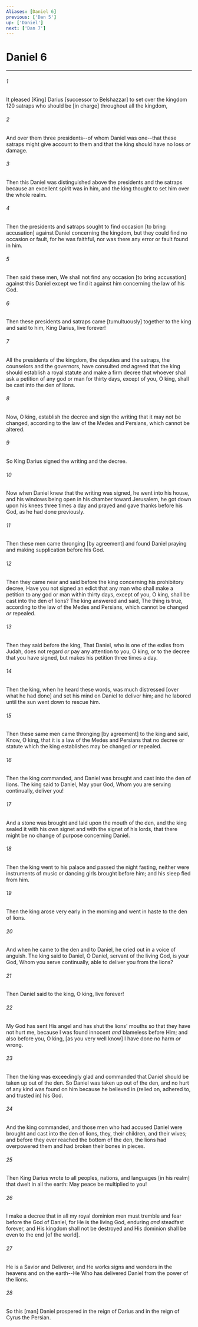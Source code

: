 ```yaml
---
Aliases: [Daniel 6]
previous: ['Dan 5']
up: ['Daniel']
next: ['Dan 7']
---
```

# Daniel 6

***














###### 1 






It pleased [King] Darius [successor to Belshazzar] to set over the kingdom 120 satraps who should be [in charge] throughout all the kingdom, 













###### 2 






And over them three presidents--of whom Daniel was one--that these satraps might give account to them and that the king should have no loss _or_ damage. 













###### 3 






Then this Daniel was distinguished above the presidents and the satraps because an excellent spirit was in him, and the king thought to set him over the whole realm. 













###### 4 






Then the presidents and satraps sought to find occasion [to bring accusation] against Daniel concerning the kingdom, but they could find no occasion or fault, for he was faithful, nor was there any error or fault found in him. 













###### 5 






Then said these men, We shall not find any occasion [to bring accusation] against this Daniel except we find it against him concerning the law of his God. 













###### 6 






Then these presidents and satraps came [tumultuously] together to the king and said to him, King Darius, live forever! 













###### 7 






All the presidents of the kingdom, the deputies and the satraps, the counselors and the governors, have consulted _and_ agreed that the king should establish a royal statute and make a firm decree that whoever shall ask a petition of any god or man for thirty days, except of you, O king, shall be cast into the den of lions. 













###### 8 






Now, O king, establish the decree and sign the writing that it may not be changed, according to the law of the Medes and Persians, which cannot be altered. 













###### 9 






So King Darius signed the writing and the decree. 













###### 10 






Now when Daniel knew that the writing was signed, he went into his house, and his windows being open in his chamber toward Jerusalem, he got down upon his knees three times a day and prayed and gave thanks before his God, as he had done previously. 













###### 11 






Then these men came thronging [by agreement] and found Daniel praying and making supplication before his God. 













###### 12 






Then they came near and said before the king concerning his prohibitory decree, Have you not signed an edict that any man who shall make a petition to any god or man within thirty days, except of you, O king, shall be cast into the den of lions? The king answered and said, The thing is true, according to the law of the Medes and Persians, which cannot be changed _or_ repealed. 













###### 13 






Then they said before the king, That Daniel, who is one of the exiles from Judah, does not regard _or_ pay any attention to you, O king, or to the decree that you have signed, but makes his petition three times a day. 













###### 14 






Then the king, when he heard these words, was much distressed [over what he had done] and set his mind on Daniel to deliver him; and he labored until the sun went down to rescue him. 













###### 15 






Then these same men came thronging [by agreement] to the king and said, Know, O king, that it is a law of the Medes and Persians that no decree or statute which the king establishes may be changed _or_ repealed. 













###### 16 






Then the king commanded, and Daniel was brought and cast into the den of lions. The king said to Daniel, May your God, Whom you are serving continually, deliver you! 













###### 17 






And a stone was brought and laid upon the mouth of the den, and the king sealed it with his own signet and with the signet of his lords, that there might be no change of purpose concerning Daniel. 













###### 18 






Then the king went to his palace and passed the night fasting, neither were instruments of music or dancing girls brought before him; and his sleep fled from him. 













###### 19 






Then the king arose very early in the morning and went in haste to the den of lions. 













###### 20 






And when he came to the den and to Daniel, he cried out in a voice of anguish. The king said to Daniel, O Daniel, servant of the living God, is your God, Whom you serve continually, able to deliver you from the lions? 













###### 21 






Then Daniel said to the king, O king, live forever! 













###### 22 






My God has sent His angel and has shut the lions' mouths so that they have not hurt me, because I was found innocent _and_ blameless before Him; and also before you, O king, [as you very well know] I have done no harm _or_ wrong. 













###### 23 






Then the king was exceedingly glad and commanded that Daniel should be taken up out of the den. So Daniel was taken up out of the den, and no hurt of any kind was found on him because he believed in (relied on, adhered to, and trusted in) his God. 













###### 24 






And the king commanded, and those men who had accused Daniel were brought and cast into the den of lions, they, their children, and their wives; and before they ever reached the bottom of the den, the lions had overpowered them and had broken their bones in pieces. 













###### 25 






Then King Darius wrote to all peoples, nations, and languages [in his realm] that dwelt in all the earth: May peace be multiplied to you! 













###### 26 






I make a decree that in all my royal dominion men must tremble and fear before the God of Daniel, for He is the living God, enduring _and_ steadfast forever, and His kingdom shall not be destroyed and His dominion shall be even to the end [of the world]. 













###### 27 






He is a Savior and Deliverer, and He works signs and wonders in the heavens and on the earth--He Who has delivered Daniel from the power of the lions. 













###### 28 






So this [man] Daniel prospered in the reign of Darius and in the reign of Cyrus the Persian.
